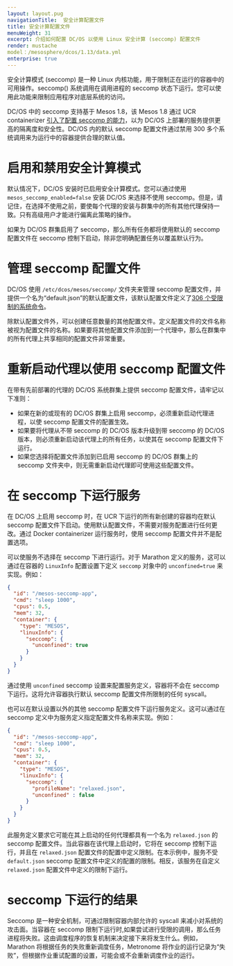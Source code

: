 ```yaml
---
layout: layout.pug
navigationTitle:  安全计算配置文件
title: 安全计算配置文件
menuWeight: 31
excerpt: 介绍如何配置 DC/OS 以使用 Linux 安全计算 (seccomp) 配置文件
render: mustache
model：/mesosphere/dcos/1.13/data.yml 
enterprise: true
---
```

<!-- The source repository for this topic is https://github.com/dcos/dcos-docs-site -->
安全计算模式 (seccomp) 是一种 Linux 内核功能，用于限制正在运行的容器中的可用操作。seccomp() 系统调用在调用进程的 seccomp 状态下运行。您可以使用此功能来限制应用程序对底层系统的访问。

DC/OS 中的 seccomp 支持基于 Mesos 1.8，该 Mesos 1.8 通过 UCR containerizer [引入了配置 seccomp 的能力](http://mesos.apache.org/documentation/latest/isolators/linux-seccomp/)，以为 DC/OS 上部署的服务提供更高的隔离度和安全性。DC/OS 内的默认 seccomp 配置文件通过禁用 300 多个系统调用来为运行中的容器提供合理的默认值。

# 启用和禁用安全计算模式
默认情况下，DC/OS 安装时已启用安全计算模式。您可以通过使用 `mesos_seccomp_enabled=false` 安装 DC/OS 来选择不使用 seccomp。但是，请记住，在选择不使用之前，要使每个代理的安装与群集中的所有其他代理保持一致。只有高级用户才能进行偏离此策略的操作。

如果为 DC/OS 群集启用了 seccomp，那么所有任务都将使用默认的 seccomp 配置文件在 seccomp 控制下启动，除非您明确配置任务以覆盖默认行为。

# 管理 seccomp 配置文件
DC/OS 使用 `/etc/dcos/mesos/seccomp/` 文件夹来管理 seccomp 配置文件，并提供一个名为“default.json”的默认配置文件，该默认配置文件定义了[306 个受限制的系统命令](https://github.com/dcos/dcos/blob/113b8abacfd6d517594f329b621aaf4641b535e7/gen/dcos-config.yaml#L532-L838)。

除默认配置文件外，可以创建任意数量的其他配置文件。定义配置文件的文件名称被视为配置文件的名称。如果要将其他配置文件添加到一个代理中，那么在群集中的所有代理上共享相同的配置文件非常重要。

# 重新启动代理以使用 seccomp 配置文件
在带有先前部署的代理的 DC/OS 系统群集上提供 seccomp 配置文件，请牢记以下准则：
- 如果在新的或现有的 DC/OS 群集上启用 seccomp，必须重新启动代理进程，以使 seccomp 配置文件的配置生效。
- 如果要将代理从不带 seccomp 的 DC/OS 版本升级到带 seccomp 的 DC/OS 版本，则必须重新启动该代理上的所有任务，以使其在 seccomp 配置文件下运行。
- 如果您选择将配置文件添加到已启用 seccomp 的 DC/OS 群集上的 seccomp 文件夹中，则无需重新启动代理即可使用这些配置文件。

# 在 seccomp 下运行服务
在 DC/OS 上启用 seccomp 时，在 UCR 下运行的所有新创建的容器均在默认 seccomp 配置文件下启动。使用默认配置文件，不需要对服务配置进行任何更改。通过 Docker containerizer 运行服务时，使用 seccomp 配置文件并不是配置选项。

可以使服务不选择在 seccomp 下进行运行。对于 Marathon 定义的服务，这可以通过在容器的 `LinuxInfo` 配置设置下定义 `seccomp` 对象中的 `unconfined=true` 来实现。例如：

```json
{
  "id": "/mesos-seccomp-app",
  "cmd": "sleep 1000",
  "cpus": 0.5,
  "mem": 32,
  "container": {
    "type": "MESOS",
    "linuxInfo": {
      "seccomp": {
        "unconfined": true
      }
    }
  }
}
```

通过使用 `unconfined` seccomp 设置来配置服务定义，容器将不会在 seccomp 下运行。这将允许容器执行默认 seccomp 配置文件所限制的任何 syscall。

也可以在默认设置以外的其他 seccomp 配置文件下运行服务定义。这可以通过在 seccomp 定义中为服务定义指定配置文件名称来实现。例如：

```json
{
  "id": "/mesos-seccomp-app",
  "cmd": "sleep 1000",
  "cpus": 0.5,
  "mem": 32,
  "container": {
    "type": "MESOS",
    "linuxInfo": {
      "seccomp": {
        "profileName": "relaxed.json",
        "unconfined" : false
      }
    }
  }
}
```

此服务定义要求它可能在其上启动的任何代理都具有一个名为 `relaxed.json` 的 seccomp 配置文件。当此容器在该代理上启动时，它将在 seccomp 控制下运行，并且在 `relaxed.json` 配置文件的配置中定义限制。在本示例中，服务不受 `default.json` seccomp 配置文件中定义的配置的限制。相反，该服务在自定义 `relaxed.json` 配置文件中定义的限制下运行。

# seccomp 下运行的结果
Seccomp 是一种安全机制，可通过限制容器内部允许的 syscall 来减小对系统的攻击面。当容器在 seccomp 限制下运行时,如果尝试进行受限的调用，那么任务进程将失败。这由调度程序的恢复机制来决定接下来将发生什么。例如，Marathon 将根据任务的失败重新调度任务，Metronome 将作业的运行记录为“失败”，但根据作业重试配置的设置，可能会或不会重新调度作业的运行。
